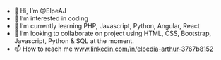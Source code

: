 - 👋 Hi, I’m @ElpeAJ
- 👀 I’m interested in coding
- 🌱 I’m currently learning PHP, Javascript, Python, Angular, React
- 💞️ I’m looking to collaborate on project using HTML, CSS, Bootstrap, Javascript, Python & SQL at the moment.
- 📫 How to reach me www.linkedin.com/in/elpedia-arthur-3767b8152

<!---
ElpeAJ/ElpeAJ is a ✨ special ✨ repository because its `README.md` (this file) appears on your GitHub profile.
You can click the Preview link to take a look at your changes.
--->
